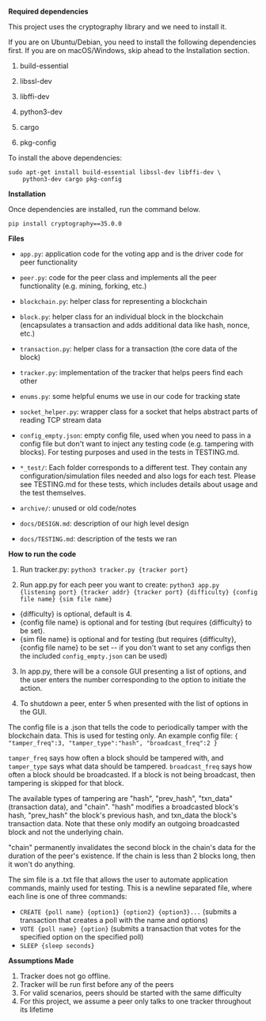 **Required dependencies**

This project uses the cryptography library and we need to install it.


If you are on Ubuntu/Debian, you need to install the following dependencies first. If you are on macOS/Windows, skip ahead to the Installation section.

1. build-essential

2. libssl-dev 

3. libffi-dev

4. python3-dev 

5. cargo

6. pkg-config

To install the above dependencies:
```code
sudo apt-get install build-essential libssl-dev libffi-dev \
    python3-dev cargo pkg-config
```

**Installation**

Once dependencies are installed, run the command below.

```code
pip install cryptography==35.0.0
```

**Files**

* `app.py`: application code for the voting app and is the driver code for peer functionality
* `peer.py`: code for the peer class and implements all the peer functionality (e.g. mining, forking, etc.)
* `blockchain.py`: helper class for representing a blockchain
* `block.py`: helper class for an individual block in the blockchain (encapsulates a transaction and adds additional data like hash, nonce, etc.)
* `transaction.py`: helper class for a transaction (the core data of the block)
* `tracker.py`: implementation of the tracker that helps peers find each other
* `enums.py`: some helpful enums we use in our code for tracking state
* `socket_helper.py`: wrapper class for a socket that helps abstract parts of reading TCP stream data

* `config_empty.json`: empty config file, used when you need to pass in a config file but don't want to inject any testing code (e.g. tampering with blocks). For testing purposes and used in the tests in TESTING.md.

* `*_test/`: Each folder corresponds to a different test. They contain any configuration/simulation files needed and also logs for each test. Please see TESTING.md for these tests, which includes details about usage and the test themselves.

* `archive/`: unused or old code/notes
* `docs/DESIGN.md`: description of our high level design
* `docs/TESTING.md`: description of the tests we ran

**How to run the code**

1. Run tracker.py: `python3 tracker.py {tracker port}`

2. Run app.py for each peer you want to create: `python3 app.py {listening port} {tracker addr} {tracker port} {difficulty} {config file name} {sim file name}`

* {difficulty} is optional, default is 4.
* {config file name} is optional and for testing (but requires {difficulty} to be set).
* {sim file name} is optional and for testing (but requires {difficulty}, {config file name} to be set -- if you don't want to set any configs then the included `config_empty.json` can be used)

3. In app.py, there will be a console GUI presenting a list of options, and the user enters the number corresponding to the option to initiate the action.

4. To shutdown a peer, enter 5 when presented with the list of options in the GUI.

The config file is a .json that tells the code to periodically tamper with the blockchain data. This is used for testing only. An example config file:
`{
	"tamper_freq":3,
	"tamper_type":"hash",
	"broadcast_freq":2
}`

`tamper_freq` says how often a block should be tampered with, and `tamper_type` says what data should be tampered. `broadcast_freq` says how often a block should be broadcasted. If a block is not being broadcast, then tampering is skipped for that block.

The available types of tampering are "hash", "prev_hash", "txn_data" (transaction data), and "chain". "hash" modifies a broadcasted block's hash, "prev_hash"
the block's previous hash, and txn_data the block's transaction data. Note that these only modify an outgoing broadcasted block and not the underlying chain.

"chain" permanently invalidates the second block in the chain's data for the duration of the peer's existence. If the chain is less than 2 blocks long, then it won't do anything.

The sim file is a .txt file that allows the user to automate application commands, mainly used for testing. This is a newline separated file, where each line is one of three commands:

* `CREATE {poll name} {option1} {option2} {option3}...` (submits a transaction that creates a poll with the name and options)
* `VOTE {poll name} {option}` (submits a transaction that votes for the specified option on the specified poll)
* `SLEEP {sleep seconds}` 

**Assumptions Made**

1. Tracker does not go offline.
2. Tracker will be run first before any of the peers
3. For valid scenarios, peers should be started with the same difficulty
4. For this project, we assume a peer only talks to one tracker throughout its lifetime
